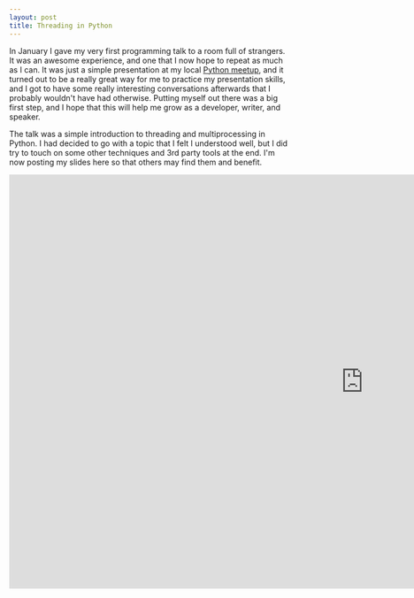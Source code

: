 ```yaml
---
layout: post
title: Threading in Python
---
```


In January I gave my very first programming talk to a room full of strangers. It
was an awesome experience, and one that I now hope to repeat as much as I can.
It was just a simple presentation at my local [Python
meetup](https://www.meetup.com/Python-Artists-of-Arkansas/events/246648649/),
and it turned out to be a really great way for me to practice my presentation
skills, and I got to have some really interesting conversations afterwards that
I probably wouldn't have had otherwise. Putting myself out there was a big first
step, and I hope that this will help me grow as a developer, writer, and
speaker.

The talk was a simple introduction to threading and multiprocessing in Python. I
had decided to go with a topic that I felt I understood well, but I did try to
touch on some other techniques and 3rd party tools at the end. I'm now posting
my slides here so that others may find them and benefit.

<style>
    .responsive-wrap iframe{ max-width: 100%; }
</style>
<div class="response-wrap">
    <iframe src="https://docs.google.com/presentation/d/e/2PACX-1vSA6C_UVe6YbvT680kWfYhoYsntpAMDK8BvCii5XBNOM41k2ixrM72sF_zrUTjvGAlzZ90QqNs0Ua3n/embed?start=false&loop=false&delayms=5000"
            frameborder="0"
            width="1280"
            height="749"
            allowfullscreen="true"
            mozallowfullscreen="true"
            webkitallowfullscreen="true"></iframe>
</div>
